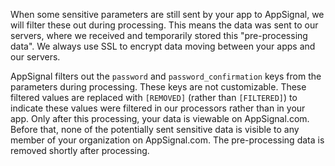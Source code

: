 When some sensitive parameters are still sent by your app to AppSignal, we will filter these out during processing. This means the data was sent to our servers, where we received and temporarily stored this "pre-processing data". We always use SSL to encrypt data moving between your apps and our servers.

AppSignal filters out the `password` and `password_confirmation` keys from the parameters during processing. These keys are not customizable. These filtered values are replaced with `[REMOVED]` (rather than `[FILTERED]`) to indicate these values were filtered in our processors rather than in your app. Only after this processing, your data is viewable on AppSignal.com. Before that, none of the potentially sent sensitive data is visible to any member of your organization on AppSignal.com. The pre-processing data is removed shortly after processing.
